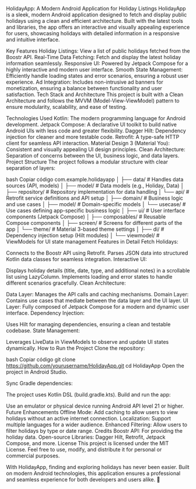 HolidayApp: A Modern Android Application for Holiday Listings
HolidayApp is a sleek, modern Android application designed to fetch and display public holidays using a clean and efficient architecture. Built with the latest tools and libraries, the app offers an interactive and visually appealing experience for users, showcasing holidays with detailed information in a responsive and intuitive interface.

Key Features
Holiday Listings: View a list of public holidays fetched from the Boostr API.
Real-Time Data Fetching: Fetch and display the latest holiday information seamlessly.
Responsive UI: Powered by Jetpack Compose for a highly interactive and modern user interface.
Smooth State Management: Efficiently handle loading states and error scenarios, ensuring a robust user experience.
Ad Integration: Includes non-intrusive ad banners for monetization, ensuring a balance between functionality and user satisfaction.
Tech Stack and Architecture
This project is built with a Clean Architecture and follows the MVVM (Model-View-ViewModel) pattern to ensure modularity, scalability, and ease of testing.

Technologies Used
Kotlin: The modern programming language for Android development.
Jetpack Compose: A declarative UI toolkit to build native Android UIs with less code and greater flexibility.
Dagger Hilt: Dependency injection for cleaner and more testable code.
Retrofit: A type-safe HTTP client for seamless API interaction.
Material Design 3 (Material You): Consistent and visually appealing UI design principles.
Clean Architecture: Separation of concerns between the UI, business logic, and data layers.
Project Structure
The project follows a modular structure with clear separation of layers:

bash
Copiar código
com.example.holidayapp
│
├── data/                # Handles data sources (API, models)
│   ├── model/           # Data models (e.g., Holiday, Data)
│   ├── repository/      # Repository implementation for data handling
│   └── api/             # Retrofit service definitions and API setup
│
├── domain/              # Business logic and use cases
│   ├── model/           # Domain-specific models
│   └── usecase/         # Use cases defining app-specific business logic
│
├── ui/                  # User interface components (Jetpack Compose)
│   ├── composables/     # Reusable Compose components
│   ├── screen/          # Screens for different parts of the app
│   └── theme/           # Material 3-based theme settings
│
├── di/                  # Dependency injection setup (Hilt modules)
│
└── viewmodel/           # ViewModels for UI state management
Features in Detail
Fetch Holidays:

Connects to the Boostr API using Retrofit.
Parses JSON data into structured Kotlin data classes for seamless integration.
Interactive UI:

Displays holiday details (title, date, type, and additional notes) in a scrollable list using LazyColumn.
Implements loading and error states to handle different scenarios gracefully.
Clean Architecture:

Data Layer: Manages the API calls and caching mechanisms.
Domain Layer: Contains use cases that mediate between the data layer and the UI layer.
UI Layer: Fully composed of Jetpack Compose for a modern and dynamic user interface.
Dependency Injection:

Uses Hilt for managing dependencies, ensuring a clean and testable codebase.
State Management:

Leverages LiveData in ViewModels to observe and update UI states dynamically.
How to Run the Project
Clone the repository:

bash
Copiar código
git clone https://github.com/yourusername/HolidayApp.git
cd HolidayApp
Open the project in Android Studio.

Sync Gradle dependencies:

The project uses Kotlin DSL (build.gradle.kts).
Build and run the app:

Use an emulator or physical device running Android API level 21 or higher.
Future Enhancements
Offline Mode: Add caching to allow users to view holidays without an active internet connection.
Localization: Support multiple languages for a wider audience.
Enhanced Filtering: Allow users to filter holidays by type or date range.
Credits
Boostr API: For providing the holiday data.
Open-source Libraries: Dagger Hilt, Retrofit, Jetpack Compose, and more.
License
This project is licensed under the MIT License. Feel free to use, modify, and distribute it for personal or commercial purposes.

With HolidayApp, finding and exploring holidays has never been easier. Built on modern Android technologies, this application ensures a professional and seamless experience for both developers and users alike. 🚀
